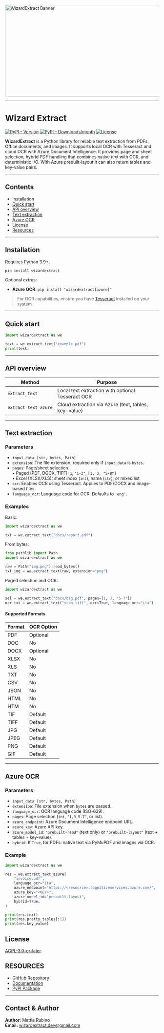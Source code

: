 <img src="https://raw.githubusercontent.com/wizardextract-dev/wizardextract/main/asset/WizardExtract%20Banner.png"
     alt="WizardExtract Banner" width="800" height="300">

---

# Wizard Extract
[![PyPI - Version](https://img.shields.io/pypi/v/wizardextract)](https://pypi.org/project/wizardextract/)
[![PyPI - Downloads/month](https://img.shields.io/pypi/dm/wizardextract?label=PyPI%20downloads)](https://pypistats.org/packages/wizardextract)
[![License](https://img.shields.io/pypi/l/wizardextract)](https://github.com/wizardextract-dev/wizardextract/blob/main/LICENSE)


**WizardExtract**  is a Python library for reliable text extraction from PDFs, Office documents, and images. It supports local OCR with Tesseract and cloud OCR with Azure Document Intelligence. It provides page and sheet selection, hybrid PDF handling that combines native text with OCR, and deterministic I/O. With Azure prebuilt-layout it can also return tables and key-value pairs.

---

## Contents

- [Installation](#installation)
- [Quick start](#quick-start)
- [API overview](#api-overview)
- [Text extraction](#text-extraction)
- [Azure OCR](#azure-ocr)
- [License](#license)
- [Resources](#resources)


---
## Installation

Requires Python 3.9+.

~~~bash
pip install wizardextract
~~~

Optional extras:

- **Azure OCR**: `pip install "wizardextract[azure]"`

> For OCR capabilities, ensure you have [Tesseract](https://github.com/tesseract-ocr/tesseract) installed on your system.  

---

## Quick start

~~~python
import wizardextract as we

text = we.extract_text("example.pdf")
print(text)
~~~

---

## API overview

Method | Purpose
---|---
`extract_text` | Local text extraction with optional Tesseract OCR
`extract_text_azure` | Cloud extraction via Azure (text, tables, key-value)

---

## Text extraction

### Parameters

- `input_data`: `[str, bytes, Path]`  
- `extension`: The file extension, required only if `input_data` is `bytes`.  
- `pages`: Page/sheet selection.  
  • Paged (PDF, DOCX, TIFF): `1`, `"1-3"`, `[1, 3, "5-8"]`  
  • Excel (XLSX/XLS): sheet index (`int`), name (`str`), or mixed list  
- `ocr`: Enables OCR using Tesseract. Applies to PDF/DOCX and image-based files.  
- `language_ocr`: Language code for OCR. Defaults to `'eng'`.

### Examples

Basic:

~~~python
import wizardextract as we

txt = we.extract_text("docs/report.pdf")
~~~

From bytes:

~~~python
from pathlib import Path
import wizardextract as we

raw = Path("img.png").read_bytes()
txt_img = we.extract_text(raw, extension="png")
~~~

Paged selection and OCR:

~~~python
import wizardextract as we

sel = we.extract_text("docs/big.pdf", pages=[1, 3, "5-7"])
ocr_txt = we.extract_text("scan.tiff", ocr=True, language_ocr="ita")
~~~

#### **Supported Formats**

| Format | OCR Option |
|---|---|
| PDF | Optional |
| DOC | No |
| DOCX | Optional |
| XLSX | No |
| XLS | No |
| TXT | No |
| CSV | No |
| JSON | No |
| HTML | No |
| HTM | No |
| TIF | Default |
| TIFF | Default |
| JPG | Default |
| JPEG | Default |
| PNG | Default |
| GIF | Default |

---

## Azure OCR

### Parameters

- `input_data`: `[str, bytes, Path]`  
- `extension`: File extension when `bytes` are passed.  
- `language_ocr`: OCR language code (ISO-639).  
- `pages`: Page selection (`int`, `"1,3,5-7"`, or list).  
- `azure_endpoint`: Azure Document Intelligence endpoint URL.  
- `azure_key`: Azure API key.  
- `azure_model_id`: `"prebuilt-read"` (text only) or `"prebuilt-layout"` (text + tables + key-value).  
- `hybrid`: If `True`, for PDFs: native text via PyMuPDF and images via OCR.

### Example

~~~python
import wizardextract as we

res = we.extract_text_azure(
    "invoice.pdf",
    language_ocr="ita",
    azure_endpoint="https://<resource>.cognitiveservices.azure.com/",
    azure_key="<KEY>",
    azure_model_id="prebuilt-layout",
    hybrid=True,
)

print(res.text)
print(res.pretty_tables[:1])
print(res.key_value)
~~~

## License

[AGPL-3.0-or-later](LICENSE).

## RESOURCES

- [GitHub Repository](https://github.com/wizardextract-dev/wizardextract)
- [Documentation](https://wizardextract.readthedocs.io/en/latest/)
- [PyPI Package](https://pypi.org/project/wizardextract/)
---

## Contact & Author

**Author:** Mattia Rubino  
**Email:** <wizardextract.dev@gmail.com>
